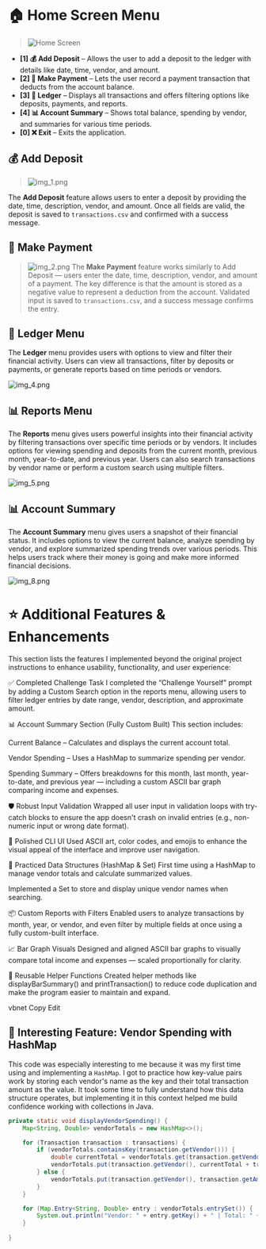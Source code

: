 # 🏠 Home Screen Menu

> ![Home Screen](.idea/img.png)

- **[1] 💰 Add Deposit** – Allows the user to add a deposit to the ledger with details like date, time, vendor, and amount.
- **[2] 🧾 Make Payment** – Lets the user record a payment transaction that deducts from the account balance.
- **[3] 📘 Ledger** – Displays all transactions and offers filtering options like deposits, payments, and reports.
- **[4] 📊 Account Summary** – Shows total balance, spending by vendor, and summaries for various time periods.
- **[0] ❌ Exit** – Exits the application.

## 💰 Add Deposit

> ![img_1.png](.idea/img_1.png)

The **Add Deposit** feature allows users to enter a deposit by providing the date, time, description, vendor, and amount. Once all fields are valid, the deposit is saved to `transactions.csv` and confirmed with a success message.

## 🧾 Make Payment
>![img_2.png](.idea/img_2.png)
The **Make Payment** feature works similarly to Add Deposit — users enter the date, time, description, vendor, and amount of a payment. The key difference is that the amount is stored as a negative value to represent a deduction from the account. Validated input is saved to `transactions.csv`, and a success message confirms the entry.


## 📘 Ledger Menu

The **Ledger** menu provides users with options to view and filter their financial activity. Users can view all transactions, filter by deposits or payments, or generate reports based on time periods or vendors.

![img_4.png](.idea/img_4.png)

## 📊 Reports Menu

The **Reports** menu gives users powerful insights into their financial activity by filtering transactions over specific time periods or by vendors. It includes options for viewing spending and deposits from the current month, previous month, year-to-date, and previous year. Users can also search transactions by vendor name or perform a custom search using multiple filters.

![img_5.png](.idea/img_5.png)

## 📊 Account Summary

The **Account Summary** menu gives users a snapshot of their financial status. It includes options to view the current balance, analyze spending by vendor, and explore summarized spending trends over various periods. This helps users track where their money is going and make more informed financial decisions.

![img_8.png](.idea/img_8.png)



# ⭐ Additional Features & Enhancements
This section lists the features I implemented beyond the original project instructions to enhance usability, functionality, and user experience:

✅ Completed Challenge Task
I completed the “Challenge Yourself” prompt by adding a Custom Search option in the reports menu, allowing users to filter ledger entries by date range, vendor, description, and approximate amount.

📊 Account Summary Section (Fully Custom Built)
This section includes:

Current Balance – Calculates and displays the current account total.

Vendor Spending – Uses a HashMap to summarize spending per vendor.

Spending Summary – Offers breakdowns for this month, last month, year-to-date, and previous year — including a custom ASCII bar graph comparing income and expenses.

🛡 Robust Input Validation
Wrapped all user input in validation loops with try-catch blocks to ensure the app doesn't crash on invalid entries (e.g., non-numeric input or wrong date format).

🎨 Polished CLI UI
Used ASCII art, color codes, and emojis to enhance the visual appeal of the interface and improve user navigation.

🧠 Practiced Data Structures (HashMap & Set)
First time using a HashMap to manage vendor totals and calculate summarized values.

Implemented a Set to store and display unique vendor names when searching.

📦 Custom Reports with Filters
Enabled users to analyze transactions by month, year, or vendor, and even filter by multiple fields at once using a fully custom-built interface.

📈 Bar Graph Visuals
Designed and aligned ASCII bar graphs to visually compare total income and expenses — scaled proportionally for clarity.

🔁 Reusable Helper Functions
Created helper methods like displayBarSummary() and printTransaction() to reduce code duplication and make the program easier to maintain and expand.

vbnet
Copy
Edit





## 🧠 Interesting Feature: Vendor Spending with HashMap

This code was especially interesting to me because it was my first time using and implementing a `HashMap`. I got to practice how key-value pairs work by storing each vendor's name as the key and their total transaction amount as the value. It took some time to fully understand how this data structure operates, but implementing it in this context helped me build confidence working with collections in Java.

```java
private static void displayVendorSpending() {
    Map<String, Double> vendorTotals = new HashMap<>();

    for (Transaction transaction : transactions) {
        if (vendorTotals.containsKey(transaction.getVendor())) {
            double currentTotal = vendorTotals.get(transaction.getVendor());
            vendorTotals.put(transaction.getVendor(), currentTotal + transaction.getAmount());
        } else {
            vendorTotals.put(transaction.getVendor(), transaction.getAmount());
        }
    }

    for (Map.Entry<String, Double> entry : vendorTotals.entrySet()) {
        System.out.println("Vendor: " + entry.getKey() + " | Total: " + entry.getValue());
    }
        
}








